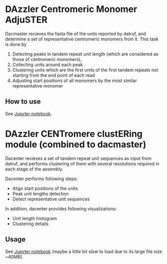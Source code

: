 # DAzzler Centromeric Monomer AdjuSTER

Dacmaster recieves the fasta file of the units reported by datruf, and determine a set of representative centromeric monomers from it. This task is done by

1. Detecting peaks in tandem repeat unit length (which are considered as those of centromeric monomers),
2. Collecting units around each peak
3. Clustering units which are the first units of the first tandem repeats not starting from the end point of each read
4. Adjusting start positions of all monomers by the most similar representative monomer

## How to use

See [Jupyter notebook](https://nbviewer.jupyter.org/github/yoshihikosuzuki/CentromereAssembly/blob/master/dacmaster/docs/Usage.ipynb).

# DAzzler CENTromere clustERing module (combined to dacmaster)

Dacenter recieves a set of tandem repeat unit sequences as input from datruf, and performs clustering of them with several resolutions required in each stage of the assembly.

Dacenter performs following steps:

* Align start positions of the units
* Peak unit lengths detection
* Detect representative unit sequences

In addition, dacenter provides following visualizations:

* Unit length histogram
* Clustering details

## Usage

See [Jupyter notebook](https://nbviewer.jupyter.org/github/yoshihikosuzuki/CentromereAssembly/blob/master/dacenter/docs/Usage.ipynb) (maybe a little bit slow to load due to its large file size ~40MB).